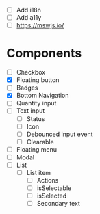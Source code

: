 - [ ] Add i18n
- [ ] Add a11y
- [ ] https://mswjs.io/

# Components
- [ ] Checkbox
- [x] Floating button
- [ ] Badges
- [x] Bottom Navigation
- [ ] Quantity input
- [ ] Text input
  - [ ] Status
  - [ ] Icon
  - [ ] Debounced input event
  - [ ] Clearable
- [ ] Floating menu
- [ ] Modal
- [ ] List
  - [ ] List item
    - [ ] Actions
    - [ ] isSelectable
    - [ ] isSelected
    - [ ] Secondary text
